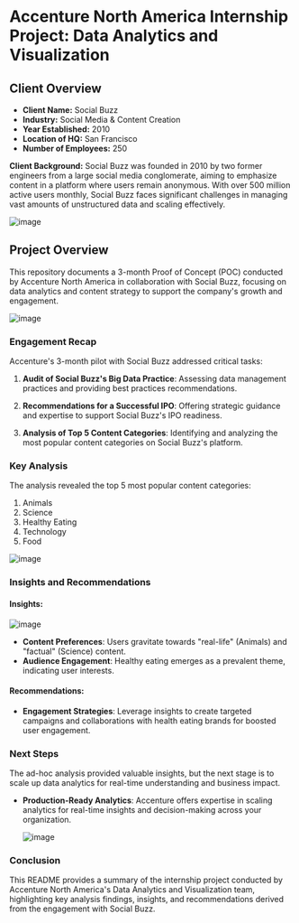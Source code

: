 # Accenture North America Internship Project: Data Analytics and Visualization

## Client Overview

- **Client Name:** Social Buzz
- **Industry:** Social Media & Content Creation
- **Year Established:** 2010
- **Location of HQ:** San Francisco
- **Number of Employees:** 250

**Client Background:**
Social Buzz was founded in 2010 by two former engineers from a large social media conglomerate, aiming to emphasize content in a platform where users remain anonymous. With over 500 million active users monthly, Social Buzz faces significant challenges in managing vast amounts of unstructured data and scaling effectively.


![image](https://github.com/Dillipmeher/Accenture---Internship/assets/143451788/9fdc434c-8d48-4209-bd3d-db2b19675790)


## Project Overview

This repository documents a 3-month Proof of Concept (POC) conducted by Accenture North America in collaboration with Social Buzz, focusing on data analytics and content strategy to support the company's growth and engagement.

![image](https://github.com/Dillipmeher/Accenture---Internship/assets/143451788/78fc0d60-1a33-49b1-a536-3a6762e34557)

### Engagement Recap

Accenture's 3-month pilot with Social Buzz addressed critical tasks:

1. **Audit of Social Buzz's Big Data Practice**: Assessing data management practices and providing best practices recommendations.
   
2. **Recommendations for a Successful IPO**: Offering strategic guidance and expertise to support Social Buzz's IPO readiness.

3. **Analysis of Top 5 Content Categories**: Identifying and analyzing the most popular content categories on Social Buzz's platform.

### Key Analysis

The analysis revealed the top 5 most popular content categories:

1. Animals
2. Science
3. Healthy Eating
4. Technology
5. Food

![image](https://github.com/Dillipmeher/Accenture---Internship/assets/143451788/fb89f91a-3555-4664-bb7e-410d16cbe953)

   

### Insights and Recommendations

#### Insights:

![image](https://github.com/Dillipmeher/Accenture---Internship/assets/143451788/63e38894-cd26-432b-9d28-262ac02cc7ff)

- **Content Preferences**: Users gravitate towards "real-life" (Animals) and "factual" (Science) content.
- **Audience Engagement**: Healthy eating emerges as a prevalent theme, indicating user interests.

#### Recommendations:

- **Engagement Strategies**: Leverage insights to create targeted campaigns and collaborations with health eating brands for boosted user engagement.

### Next Steps

The ad-hoc analysis provided valuable insights, but the next stage is to scale up data analytics for real-time understanding and business impact.

- **Production-Ready Analytics**: Accenture offers expertise in scaling analytics for real-time insights and decision-making across your organization.

  ![image](https://github.com/Dillipmeher/Accenture---Internship/assets/143451788/a1b0d341-cb79-4b20-92f1-30a03dcf96e3)


### Conclusion

This README provides a summary of the internship project conducted by Accenture North America's Data Analytics and Visualization team, highlighting key analysis findings, insights, and recommendations derived from the engagement with Social Buzz.










